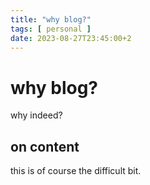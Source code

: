 ```yaml
---
title: "why blog?"
tags: [ personal ]
date: 2023-08-27T23:45:00+2
---
```


# why blog?
why indeed?

## on content
this is of course the difficult bit.

